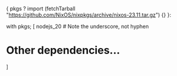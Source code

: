 { pkgs ? import (fetchTarball "https://github.com/NixOS/nixpkgs/archive/nixos-23.11.tar.gz") {} }:

with pkgs; [
  nodejs_20  # Note the underscore, not hyphen
  # Other dependencies...
]
